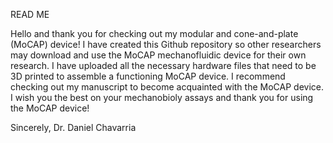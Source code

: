 READ ME

Hello and thank you for checking out my modular and cone-and-plate (MoCAP) device!
I have created this Github repository so other researchers may download and use the MoCAP mechanofluidic device for their own research. 
I have uploaded all the necessary hardware files that need to be 3D printed to assemble a functioning MoCAP device. 
I recommend checking out my manuscript to become acquainted with the MoCAP device.
I wish you the best on your mechanobioly assays and thank you for using the MoCAP device!

Sincerely, 
Dr. Daniel Chavarria
